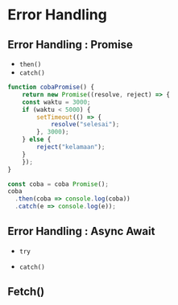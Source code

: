 # Error Handling

## Error Handling : Promise

- `then()`
- `catch()`

```javascript
function cobaPromise() {
    return new Promise((resolve, reject) => {
    const waktu = 3000;
    if (waktu < 5000) {
        setTimeout(() => {
            resolve("selesai");
        }, 3000);
    } else {
        reject("kelamaan");
    }  
    });
}
```

```javascript
const coba = coba Promise();
coba
  .then(coba => console.log(coba))
  .catch(e => console.log(e));
```

## Error Handling : Async Await

- `try`

- `catch()`



## Fetch()
